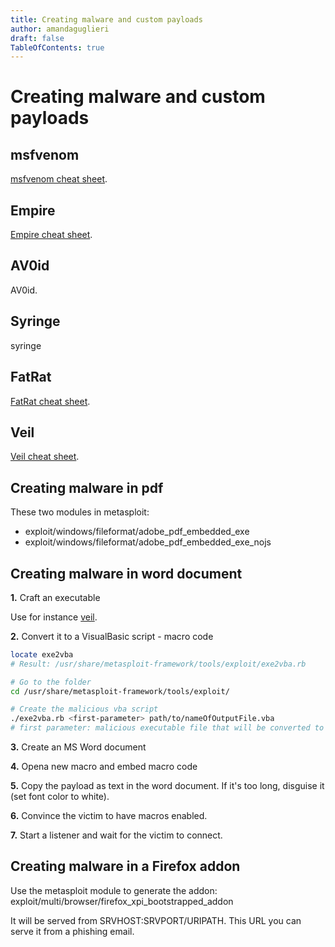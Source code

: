 ```yaml
---
title: Creating malware and custom payloads
author: amandaguglieri
draft: false
TableOfContents: true
---
```


# Creating malware and custom payloads


## msfvenom

[msfvenom cheat sheet](msfvenom.md).


## Empire

[Empire cheat sheet](empire.md).


## AV0id

AV0id.


## Syringe

syringe


## FatRat

[FatRat cheat sheet](fatrat.md).


## Veil 

[Veil cheat sheet](veil.md).


## Creating malware in pdf

These two modules in metasploit:

+ exploit/windows/fileformat/adobe_pdf_embedded_exe
+ exploit/windows/fileformat/adobe_pdf_embedded_exe_nojs 


## Creating malware in word document

**1.** Craft an executable

Use for instance [veil](veil.md).

**2.** Convert it to a VisualBasic script - macro code

```bash
locate exe2vba
# Result: /usr/share/metasploit-framework/tools/exploit/exe2vba.rb

# Go to the folder
cd /usr/share/metasploit-framework/tools/exploit/

# Create the malicious vba script
./exe2vba.rb <first-parameter> path/to/nameOfOutputFile.vba
# first parameter: malicious executable file that will be converted to macro code. Take the path to the .exe file provided by veil
```

**3.** Create an MS Word document

**4.** Opena new macro and embed macro code

**5.** Copy the payload as text in the word document. If it's too long, disguise it (set font color to white).

**6.** Convince the victim to have macros enabled.

**7.** Start a listener and wait for the victim to connect.


## Creating malware in a Firefox addon

Use the metasploit module to generate the addon: exploit/multi/browser/firefox_xpi_bootstrapped_addon

It will be served from SRVHOST:SRVPORT/URIPATH. This URL you can serve it from a phishing email.
